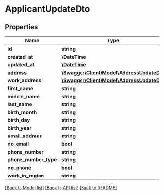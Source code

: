 # ApplicantUpdateDto

## Properties
Name | Type | Description | Notes
------------ | ------------- | ------------- | -------------
**id** | **string** |  | [optional] 
**created_at** | [**\DateTime**](\DateTime.md) |  | [optional] 
**updated_at** | [**\DateTime**](\DateTime.md) |  | [optional] 
**address** | [**\Swagger\Client\Model\AddressUpdateDto**](AddressUpdateDto.md) |  | 
**work_address** | [**\Swagger\Client\Model\AddressUpdateDto**](AddressUpdateDto.md) |  | 
**first_name** | **string** |  | [optional] 
**middle_name** | **string** |  | [optional] 
**last_name** | **string** |  | [optional] 
**birth_month** | **string** |  | [optional] 
**birth_day** | **string** |  | [optional] 
**birth_year** | **string** |  | [optional] 
**email_address** | **string** |  | [optional] 
**no_email** | **bool** |  | [optional] 
**phone_number** | **string** |  | [optional] 
**phone_number_type** | **string** |  | [optional] 
**no_phone** | **bool** |  | [optional] 
**work_in_region** | **string** |  | [optional] 

[[Back to Model list]](../../README.md#documentation-for-models) [[Back to API list]](../../README.md#documentation-for-api-endpoints) [[Back to README]](../../README.md)

